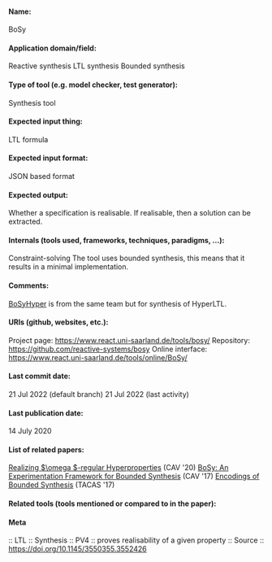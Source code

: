 #### Name:
BoSy

#### Application domain/field:
Reactive synthesis
LTL synthesis
Bounded synthesis

#### Type of tool (e.g. model checker, test generator):
Synthesis tool

#### Expected input thing:
LTL formula

#### Expected input format:
JSON based format

#### Expected output:
Whether a specification is realisable. If realisable, then a solution can be extracted.

#### Internals (tools used, frameworks, techniques, paradigms, ...):
Constraint-solving
The tool uses bounded synthesis, this means that it results in a minimal implementation. 

#### Comments:
[BoSyHyper](BoSyHyper.md) is from the same team but for synthesis of HyperLTL.

#### URIs (github, websites, etc.):
Project page: https://www.react.uni-saarland.de/tools/bosy/
Repository: https://github.com/reactive-systems/bosy
Online interface: https://www.react.uni-saarland.de/tools/online/BoSy/

#### Last commit date:
21 Jul 2022 (default branch)
21 Jul 2022 (last activity)

#### Last publication date:
14 July 2020

#### List of related papers:
[Realizing $\omega $-regular Hyperproperties](https://doi.org/10.1007/978-3-030-53291-8_4) (CAV '20)
[BoSy: An Experimentation Framework for Bounded Synthesis](https://doi.org/10.1007/978-3-319-63390-9_17) (CAV '17)
[Encodings of Bounded Synthesis](https://doi.org/10.1007/978-3-662-54577-5_20) (TACAS '17)

#### Related tools (tools mentioned or compared to in the paper):

#### Meta
:: LTL
:: Synthesis
:: PV4 :: proves realisability of a given property
:: Source :: https://doi.org/10.1145/3550355.3552426

